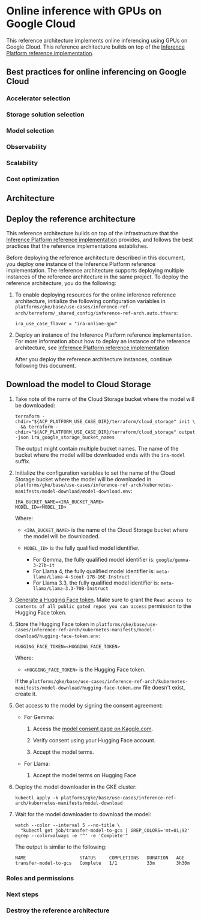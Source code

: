 # Online inference with GPUs on Google Cloud

This reference architecture implements online inferencing using GPUs on Google
Cloud. This reference architecture builds on top of the
[Inference Platform reference implementation](/platforms/gke/base/use-cases/inference-ref-arch/terraform/README.md).

## Best practices for online inferencing on Google Cloud

### Accelerator selection

### Storage solution selection

### Model selection

### Observability

### Scalability

### Cost optimization

## Architecture

## Deploy the reference architecture

This reference architecture builds on top of the infrastructure that the
[Inference Platform reference implementation](/platforms/gke/base/use-cases/inference-ref-arch/terraform/README.md)
provides, and follows the best practices that the reference implementations
establishes.

Before deploying the reference architecture described in this document, you
deploy one instance of the Inference Platform reference implementation. The
reference architecture supports deploying multiple instances of the reference
architecture in the same project. To deploy the reference architecture, you do
the following:

1.  To enable deploying resources for the online inference reference
    architecture, initialize the following configuration variables in
    `platforms/gke/base/use-cases/inference-ref-arch/terraform/_shared_config/inference-ref-arch.auto.tfvars`:

    ```hcl
    ira_use_case_flavor = "ira-online-gpu"
    ```

1.  Deploy an instance of the Inference Platform reference implementation. For
    more information about how to deploy an instance of the reference
    architecture, see
    [Inference Platform reference implementation](/platforms/gke/base/use-cases/inference-ref-arch/terraform/README.md)

    After you deploy the reference architecture instances, continue following
    this document.

## Download the model to Cloud Storage

1.  Take note of the name of the Cloud Storage bucket where the model will be
    downloaded:

    ```shell
    terraform -chdir="${ACP_PLATFORM_USE_CASE_DIR}/terraform/cloud_storage" init \
      && terraform -chdir="${ACP_PLATFORM_USE_CASE_DIR}/terraform/cloud_storage" output -json ira_google_storage_bucket_names
    ```

    The output might contain multiple bucket names. The name of the bucket where
    the model will be downloaded ends with the `ira-model` suffix.

1.  Initialize the configuration variables to set the name of the Cloud Storage
    bucket where the model will be downloaded in
    `platforms/gke/base/use-cases/inference-ref-arch/kubernetes-manifests/model-download/model-download.env`:

    ```shell
    IRA_BUCKET_NAME=<IRA_BUCKET_NAME>
    MODEL_ID=<MODEL_ID>
    ```

    Where:

    - `<IRA_BUCKET_NAME>` is the name of the Cloud Storage bucket where the
      model will be downloaded.
    - `MODEL_ID>` is the fully qualified model identifier.

      - For Gemma, the fully qualified model identifier is:
        `google/gemma-3-27b-it`
      - For Llama 4, the fully qualified model identifier is:
        `meta-llama/Llama-4-Scout-17B-16E-Instruct`
      - For Llama 3.3, the fully qualified model identifier is:
        `meta-llama/Llama-3.3-70B-Instruct`

1.  [Generate a Hugging Face token](https://huggingface.co/docs/hub/security-tokens).
    Make sure to grant the
    `Read access to contents of all public gated repos you can access`
    permission to the Hugging Face token.

1.  Store the Hugging Face token in
    `platforms/gke/base/use-cases/inference-ref-arch/kubernetes-manifests/model-download/hugging-face-token.env`:

    ```shell
    HUGGING_FACE_TOKEN=<HUGGING_FACE_TOKEN>
    ```

    Where:

    - `<HUGGING_FACE_TOKEN>` is the Hugging Face token.

    If the
    `platforms/gke/base/use-cases/inference-ref-arch/kubernetes-manifests/model-download/hugging-face-token.env`
    file doesn't exist, create it.

1.  Get access to the model by signing the consent agreement:

    - For Gemma:

      1. Access the
         [model consent page on Kaggle.com](https://www.kaggle.com/models/google/gemma).

      1. Verify consent using your Hugging Face account.

      1. Accept the model terms.

    - For Llama:

      1. Accept the model terms on Hugging Face

1.  Deploy the model downloader in the GKE cluster:

    ```shell
    kubectl apply -k platforms/gke/base/use-cases/inference-ref-arch/kubernetes-manifests/model-download
    ```

1.  Wait for the model downloader to download the model:

    ```shell
    watch --color --interval 5 --no-title \
      "kubectl get job/transfer-model-to-gcs | GREP_COLORS='mt=01;92' egrep --color=always -e '^' -e 'Complete'"
    ```

    The output is similar to the following:

    ```text
    NAME                    STATUS     COMPLETIONS   DURATION   AGE
    transfer-model-to-gcs   Complete   1/1           33m        3h30m
    ```

### Roles and permissions

### Next steps

### Destroy the reference architecture
